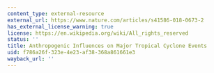 ```yaml
---
content_type: external-resource
external_url: https://www.nature.com/articles/s41586-018-0673-2
has_external_license_warning: true
license: https://en.wikipedia.org/wiki/All_rights_reserved
status: ''
title: Anthropogenic Influences on Major Tropical Cyclone Events
uid: f786a26f-323e-4e23-af38-368a861661e3
wayback_url: ''
---
```

